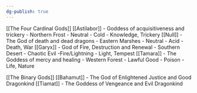 ```yaml
---
dg-publish: true
---
```


[[The Four Cardinal Gods]]
[[Astilabor]] - Goddess of acquisitiveness and trickery - Northern Frost - Neutral - Cold - Knowledge, Trickery
[[Null]] - The God of death and dead dragons - Eastern Marshes - Neutral - Acid - Death, War
[[Garyx]] - God of Fire, Destruction and Renewal - Southern Desert - Chaotic Evil -Fire/Lightning - Light, Tempest
[[Tamara]] - The Goddess of mercy and healing - Western Forest -   Lawful Good - Poison - Life, Nature

[[The Binary Gods]]
[[Bahamut]] - The God of Enlightened Justice and Good Dragonkind
[[Tiamat]] - The Goddess of Vengeance and Evil Dragonkind

